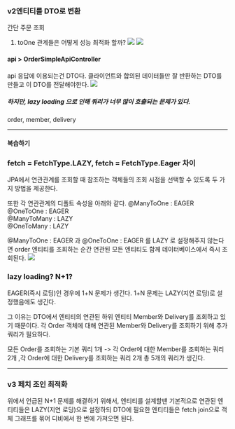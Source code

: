 ### v2엔티티를 DTO로 변환 
간단 주문 조회
1. toOne 관계들은 어떻게 성능 최적화 할까? 
![](https://i.imgur.com/8NOPU0v.png)
![](https://i.imgur.com/mwEDAAF.png)

#### api > OrderSimpleApiController
api 응답에 이용되는건 DTO다.
클라이언트와 합의된 데이터들만 잘 반환하는 DTO를 만들고 이 DTO를 전달해야한다.
![](https://i.imgur.com/3V3eOhL.png)
##### 하지만, lazy loading 으로 인해 쿼리가 너무 많이 호출되는 문제가 있다.
order, member, delivery

---
#### 복습하기
### fetch = FetchType.LAZY, fetch = FetchType.Eager 차이
JPA에서 연관관계를 조회할 때 참조하는 객체들의 조회 시점을 선택할 수 있도록 두 가지 방법을 제공한다.

또한 각 연관관계의 디폴트 속성을 아래와 같다.
@ManyToOne : EAGER  
@OneToOne : EAGER  
@ManyToMany : LAZY  
@OneToMany : LAZY

@ManyToOne : EAGER  과 @OneToOne : EAGER 를 LAZY 로 설정해주지 않는다면
order 엔티티를 조회하는 순간 연관된 모든 엔티티도 함께 데이터베이스에서 즉시 조회된다.
![](https://i.imgur.com/fQPOjxI.png)

### lazy loading? N+1?
EAGER(즉시 로딩)인 경우에 1+N 문제가 생긴다.
1+N 문제는 LAZY(지연 로딩)로 설정했음에도 생긴다.

그 이유는 DTO에서 엔티티의 연관된 하위 엔티티 Member와 Delivery를 조회하고 있기 때문이다.
각 Order 객체에 대해 연관된 Member와 Delivery를 조회하기 위해 추가 쿼리가 필요하다.

모든 Order를 조회하는 기본 쿼리 1개 -> 각 Order에 대한 Member를 조회하는 쿼리 2개 ,각 Order에 대한 Delivery를 조회하는 쿼리 2개 총 5개의 쿼리가 생긴다.

---
### v3 페치 조인 최적화
위에서 언급된 N+1 문제를 해결하기 위해서, 엔티티를 설계할땐 기본적으로 연관된 엔티티들은  LAZY(지연 로딩)으로 설정하되
DTO에 필요한 엔티티들은 fetch join으로 객체 그래프를 묶어 디비에서 한 번에 가져오면 된다.
